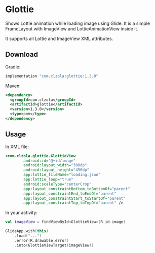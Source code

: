 # Glottie

Shows Lottie animation while loading image using Glide. 
It is a simple FrameLayout with ImageView and LottieAnimationView inside it.

It supports all Lottie and ImageView XML attributes.

## Download

Gradle:
```groovy
implementation "com.clzola:glottie:1.3.0"
```

Maven:
```xml
<dependency>
  <groupId>com.clzola</groupId>
  <artifactId>glottie</artifactId>
  <version>1.3.0</version>
  <type>pom</type>
</dependency>
```

## Usage

In XML file:
```xml
<com.clzola.glottie.GlottieView
        android:id="@+id/image"
        android:layout_width="300dp"
        android:layout_height="450dp"
        app:lottie_fileName="loading.json"
        app:lottie_loop="true"
        android:scaleType="centerCrop"
        app:layout_constraintBottom_toBottomOf="parent"
        app:layout_constraintEnd_toEndOf="parent"
        app:layout_constraintStart_toStartOf="parent"
        app:layout_constraintTop_toTopOf="parent" />
```

In your activity:
```kotlin
val imageView = findViewById<GlottieView>(R.id.image)

GlideApp.with(this)
    .load("...")
    .error(R.drawable.error)
    .into(GlottieViewTarget(imageView))
```